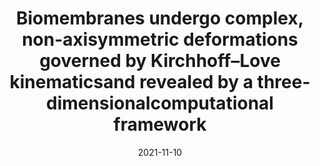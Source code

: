 ---
title: "Biomembranes undergo complex, non-axisymmetric deformations governed by Kirchhoff–Love kinematicsand revealed by a three-dimensionalcomputational framework"
collection: publications
permalink: /publication/2021-biomembranes
date: 2021-11-10
venue: 'Proceedings of the Royal Society A'
paperurl: '/files/biomembranes21.pdf'
link: 'https://doi.org/10.1098/rspa.2021.0246'
citation: 'Debabrata Auddya, Xiaoxuan Zhang, Rahul Gulati, Ritvik Vasan, Krishna Garikipati, Padmini Rangamani and Shiva Rudraraju. 2021. &quot;Biomembranes undergo complex, non-axisymmetric deformations governed by Kirchhoff–Love kinematics and revealed by a three-dimensional computational framework.&quot; <i>Proceedings of the Royal Society A</i>  477(2255), 20210246.'
---